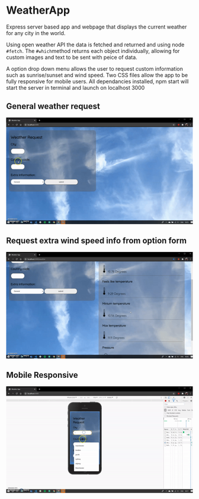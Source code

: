 # WeatherApp

Express server based app and webpage that displays the current weather for any city in the world.

Using open weather API the data is fetched and returned and using node `#fetch`.  The `#which`method returns each object individually, allowing for custom images and text to be sent with peice of data. 

A option drop down menu allows the user to request custom information such as sunrise/sunset and wind speed.
Two CSS files allow the app to be fully responsive for mobile users.
All dependancies installed, npm start will start the server in terminal and launch on localhost 3000

## General weather request 

![WeatherApp Demo](Website.gif)

## Request extra wind speed info from option form

![WeatherApp Demo](Website1.gif)

## Mobile Responsive

![WeatherApp Demo](Website2.gif)
